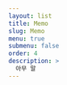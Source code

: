 ```yaml
---
layout: list
title: Memo
slug: Memo
menu: true
submenu: false
order: 4
description: >
  아무 말
---
```

